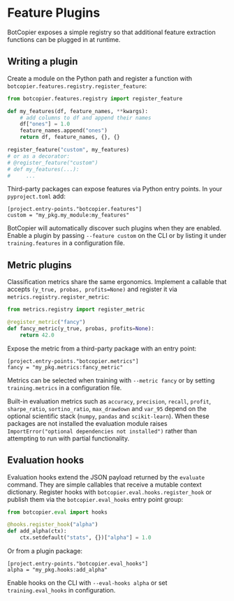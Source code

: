 # Feature Plugins

BotCopier exposes a simple registry so that additional feature extraction
functions can be plugged in at runtime.

## Writing a plugin

Create a module on the Python path and register a function with
`botcopier.features.registry.register_feature`:

```python
from botcopier.features.registry import register_feature

def my_features(df, feature_names, **kwargs):
    # add columns to df and append their names
    df["ones"] = 1.0
    feature_names.append("ones")
    return df, feature_names, {}, {}

register_feature("custom", my_features)
# or as a decorator:
# @register_feature("custom")
# def my_features(...):
#     ...
```

Third-party packages can expose features via Python entry points.  In your
``pyproject.toml`` add:

```
[project.entry-points."botcopier.features"]
custom = "my_pkg.my_module:my_features"
```

BotCopier will automatically discover such plugins when they are enabled.
Enable a plugin by passing ``--feature custom`` on the CLI or by listing it
under ``training.features`` in a configuration file.

## Metric plugins

Classification metrics share the same ergonomics. Implement a callable that
accepts ``(y_true, probas, profits=None)`` and register it via
``metrics.registry.register_metric``:

```python
from metrics.registry import register_metric

@register_metric("fancy")
def fancy_metric(y_true, probas, profits=None):
    return 42.0
```

Expose the metric from a third-party package with an entry point:

```
[project.entry-points."botcopier.metrics"]
fancy = "my_pkg.metrics:fancy_metric"
```

Metrics can be selected when training with ``--metric fancy`` or by setting
``training.metrics`` in a configuration file.

Built-in evaluation metrics such as ``accuracy``, ``precision``, ``recall``,
``profit``, ``sharpe_ratio``, ``sortino_ratio``, ``max_drawdown`` and ``var_95``
depend on the optional scientific stack (``numpy``, ``pandas`` and
``scikit-learn``).  When these packages are not installed the evaluation module
raises ``ImportError("optional dependencies not installed")`` rather than
attempting to run with partial functionality.

## Evaluation hooks

Evaluation hooks extend the JSON payload returned by the ``evaluate`` command.
They are simple callables that receive a mutable context dictionary. Register
hooks with ``botcopier.eval.hooks.register_hook`` or publish them via the
``botcopier.eval_hooks`` entry point group:

```python
from botcopier.eval import hooks

@hooks.register_hook("alpha")
def add_alpha(ctx):
    ctx.setdefault("stats", {})["alpha"] = 1.0
```

Or from a plugin package:

```
[project.entry-points."botcopier.eval_hooks"]
alpha = "my_pkg.hooks:add_alpha"
```

Enable hooks on the CLI with ``--eval-hooks alpha`` or set ``training.eval_hooks``
in configuration.
